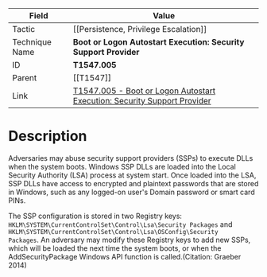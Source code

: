 
|Field|Value|
|---|---|
|Tactic|[[Persistence,  Privilege Escalation]]|
|Technique Name|**Boot or Logon Autostart Execution: Security Support Provider**|
|ID|**T1547.005**|
|Parent|[[T1547]]|
|Link|[T1547.005 - Boot or Logon Autostart Execution: Security Support Provider](https://attack.mitre.org/techniques/T1547/005)|

# Description

Adversaries may abuse security support providers (SSPs) to execute DLLs when the system boots. Windows SSP DLLs are loaded into the Local Security Authority (LSA) process at system start. Once loaded into the LSA, SSP DLLs have access to encrypted and plaintext passwords that are stored in Windows, such as any logged-on user's Domain password or smart card PINs.

The SSP configuration is stored in two Registry keys: <code>HKLM\SYSTEM\CurrentControlSet\Control\Lsa\Security Packages</code> and <code>HKLM\SYSTEM\CurrentControlSet\Control\Lsa\OSConfig\Security Packages</code>. An adversary may modify these Registry keys to add new SSPs, which will be loaded the next time the system boots, or when the AddSecurityPackage Windows API function is called.(Citation: Graeber 2014)